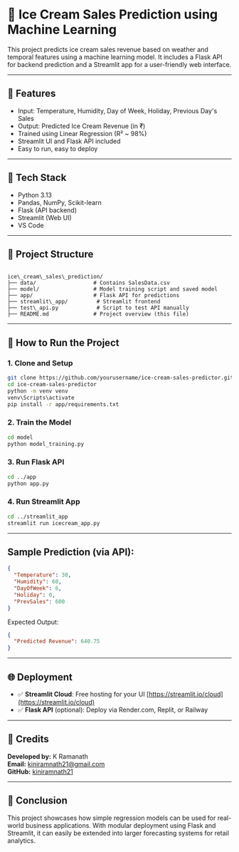 # 🍦 Ice Cream Sales Prediction using Machine Learning

This project predicts ice cream sales revenue based on weather and temporal features using a machine learning model. It includes a Flask API for backend prediction and a Streamlit app for a user-friendly web interface.

---

## 📌 Features
- Input: Temperature, Humidity, Day of Week, Holiday, Previous Day's Sales
- Output: Predicted Ice Cream Revenue (in ₹)
- Trained using Linear Regression (R² ~ 98%)
- Streamlit UI and Flask API included
- Easy to run, easy to deploy

---

## 🔧 Tech Stack
- Python 3.13
- Pandas, NumPy, Scikit-learn
- Flask (API backend)
- Streamlit (Web UI)
- VS Code

---

## 📁 Project Structure
```

ice\_cream\_sales\_prediction/
├── data/                  # Contains SalesData.csv
├── model/                 # Model training script and saved model
├── app/                   # Flask API for predictions
├── streamlit\_app/         # Streamlit frontend
├── test\_api.py            # Script to test API manually
├── README.md              # Project overview (this file)

````

---

## 🚀 How to Run the Project

### 1. Clone and Setup

```bash
git clone https://github.com/yourusername/ice-cream-sales-predictor.git
cd ice-cream-sales-predictor
python -m venv venv
venv\Scripts\activate
pip install -r app/requirements.txt
````

### 2. Train the Model

```bash
cd model
python model_training.py
```

### 3. Run Flask API

```bash
cd ../app
python app.py
```

### 4. Run Streamlit App

```bash
cd ../streamlit_app
streamlit run icecream_app.py
```

---

## Sample Prediction (via API):

```json
{
  "Temperature": 30,
  "Humidity": 60,
  "DayOfWeek": 6,
  "Holiday": 0,
  "PrevSales": 600
}
```

Expected Output:

```json
{
  "Predicted Revenue": 640.75
}
```

---

## 🌐 Deployment

* ✅ **Streamlit Cloud**: Free hosting for your UI [https://streamlit.io/cloud](https://streamlit.io/cloud)
* ✅ **Flask API** (optional): Deploy via Render.com, Replit, or Railway

---

## 🧾 Credits

**Developed by:** K Ramanath  
**Email:** [kiniramnath21@gmail.com](mailto:kiniramnath21@gmail.com)  
**GitHub:** [kiniramnath21](https://github.com/kiniramnath21)

---

## 🏁 Conclusion

This project showcases how simple regression models can be used for real-world business applications. With modular deployment using Flask and Streamlit, it can easily be extended into larger forecasting systems for retail analytics.

```

